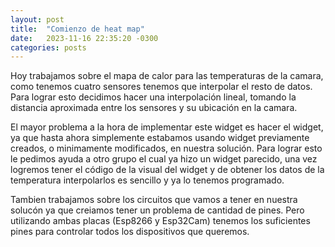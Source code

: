 ```yaml
---
layout: post
title:  "Comienzo de heat map"
date:   2023-11-16 22:35:20 -0300
categories: posts
---
```


  Hoy trabajamos sobre el mapa de calor para las temperaturas de la camara, como tenemos cuatro sensores tenemos 
que interpolar el resto de datos. Para lograr esto decidimos hacer una interpolación lineal, tomando la distancia 
aproximada entre los sensores y su ubicación en la camara.

  El mayor problema a la hora de implementar este widget es hacer el widget, ya que hasta ahora simplemente estabamos
usando widget previamente creados, o minimamente modificados, en nuestra solución. Para lograr esto le pedimos ayuda 
a otro grupo el cual ya hizo un widget parecido, una vez logremos tener el código de la visual del widget y de obtener los
datos de la temperatura interpolarlos es sencillo y ya lo tenemos programado.

  Tambien trabajamos sobre los circuitos que vamos a tener en nuestra solucón ya que creiamos tener un problema
de cantidad de pines. Pero utilizando ambas placas (Esp8266 y Esp32Cam) tenemos los suficientes pines para controlar todos
los dispositivos que queremos.
